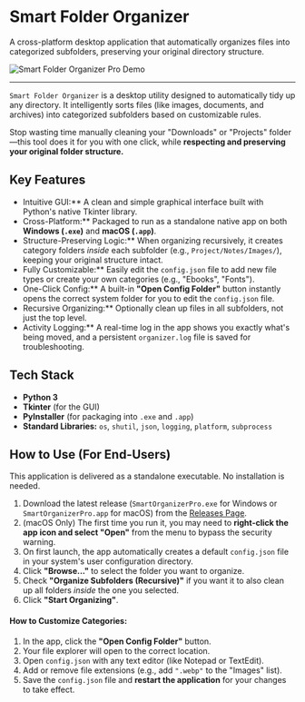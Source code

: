 # Smart Folder Organizer

A cross-platform desktop application that automatically organizes files into categorized subfolders, preserving your original directory structure.

![Smart Folder Organizer Pro Demo](SmartFolderOrganizer.gif)

---

`Smart Folder Organizer` is a desktop utility designed to automatically tidy up any directory. It intelligently sorts files (like images, documents, and archives) into categorized subfolders based on customizable rules.

Stop wasting time manually cleaning your "Downloads" or "Projects" folder—this tool does it for you with one click, while **respecting and preserving your original folder structure.**

## Key Features

* Intuitive GUI:** A clean and simple graphical interface built with Python's native Tkinter library.
* Cross-Platform:** Packaged to run as a standalone native app on both **Windows (`.exe`)** and **macOS (`.app`)**.
* Structure-Preserving Logic:** When organizing recursively, it creates category folders *inside* each subfolder (e.g., `Project/Notes/Images/`), keeping your original structure intact.
* Fully Customizable:** Easily edit the `config.json` file to add new file types or create your own categories (e.g., "Ebooks", "Fonts").
* One-Click Config:** A built-in **"Open Config Folder"** button instantly opens the correct system folder for you to edit the `config.json` file.
* Recursive Organizing:** Optionally clean up files in all subfolders, not just the top level.
* Activity Logging:** A real-time log in the app shows you exactly what's being moved, and a persistent `organizer.log` file is saved for troubleshooting.

## Tech Stack

* **Python 3**
* **Tkinter** (for the GUI)
* **PyInstaller** (for packaging into `.exe` and `.app`)
* **Standard Libraries:** `os`, `shutil`, `json`, `logging`, `platform`, `subprocess`

## How to Use (For End-Users)

This application is delivered as a standalone executable. No installation is needed.

1.  Download the latest release (`SmartOrganizerPro.exe` for Windows or `SmartOrganizerPro.app` for macOS) from the [Releases Page](https://github.com/rzisoso/Smart-Folder-Organizer-Mac/releases/tag/v1.0).
2.  (macOS Only) The first time you run it, you may need to **right-click the app icon and select "Open"** from the menu to bypass the security warning.
3.  On first launch, the app automatically creates a default `config.json` file in your system's user configuration directory.
4.  Click **"Browse..."** to select the folder you want to organize.
5.  Check **"Organize Subfolders (Recursive)"** if you want it to also clean up all folders *inside* the one you selected.
6.  Click **"Start Organizing"**.

#### How to Customize Categories:

1.  In the app, click the **"Open Config Folder"** button.
2.  Your file explorer will open to the correct location.
3.  Open `config.json` with any text editor (like Notepad or TextEdit).
4.  Add or remove file extensions (e.g., add `".webp"` to the "Images" list).
5.  Save the `config.json` file and **restart the application** for your changes to take effect.
